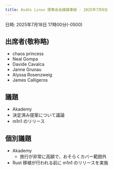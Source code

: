 ```yaml
---
title: Asahi Linux 理事会会議議事録 - 2025年7月8日
---
```


日時: 2025年7月18日 17時00分(-0500)

## 出席者(敬称略)
- chaos princess
- Neal Gompa
- Davide Cavalca
- Janne Grunau
- Alyssa Rosenzweig
- James Calligeros

## 議題
- Akademy
- 決定済み提案について議論
- m1n1 のリリース

## 個別議題
- Akademy
  - 旅行が非常に高額で、おそらくカバー範囲外
- Rust 移植が行われる前に m1n1 のリリースを実施

